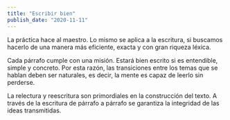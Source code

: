 ```yaml
---
title: "Escribir bien"
publish_date: "2020-11-11"
---
```


La práctica hace al maestro. Lo mismo se aplica a la escritura, si buscamos hacerlo de una manera más eficiente, exacta y con gran riqueza léxica.

Cada párrafo cumple con una misión. Estará bien escrito si es entendible, simple y concreto. Por esta razón, las transiciones entre los temas que se hablan deben ser naturales, es decir, la mente es capaz de leerlo sin perderse.

La relectura y reescritura son primordiales en la construcción del texto. A través de la escritura de párrafo a párrafo se garantiza la integridad de las ideas transmitidas.

